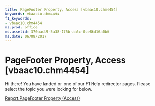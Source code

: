```yaml
---
title: PageFooter Property, Access [vbaac10.chm4454]
keywords: vbaac10.chm4454
f1_keywords:
- vbaac10.chm4454
ms.prod: office
ms.assetid: 370aacb9-5a38-475b-aa6c-0ce86d16a0b0
ms.date: 06/08/2017
---
```



# PageFooter Property, Access [vbaac10.chm4454]

Hi there! You have landed on one of our F1 Help redirector pages. Please select the topic you were looking for below.

[Report.PageFooter Property (Access)](http://msdn.microsoft.com/library/82cd1c0f-2823-9b61-a1fd-66c02c6aaadf%28Office.15%29.aspx)

